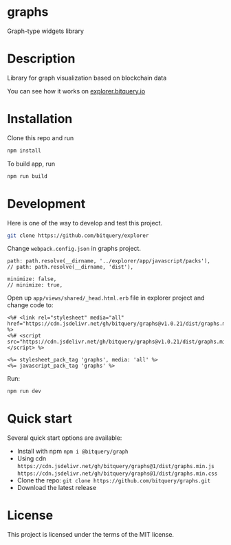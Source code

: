 # graphs

Graph-type widgets library

# Description

Library for graph visualization based on blockchain data

You can see how it works on [explorer.bitquery.io](https://explorer.bitquery.io)

# Installation

Clone this repo and run

```bash
npm install
```

To build app, run

```bash
npm run build
```

# Development

Here is one of the way to develop and test this project.

```bash
git clone https://github.com/bitquery/explorer
```

Change `webpack.config.json` in graphs project.

```
path: path.resolve(__dirname, '../explorer/app/javascript/packs'),
// path: path.resolve(__dirname, 'dist'),
```

```
minimize: false,
// minimize: true,
```

Open up `app/views/shared/_head.html.erb` file in explorer project
and change code to:

```
<%# <link rel="stylesheet" media="all" href="https://cdn.jsdelivr.net/gh/bitquery/graphs@v1.0.21/dist/graphs.min.css"> %>
<%# <script src="https://cdn.jsdelivr.net/gh/bitquery/graphs@v1.0.21/dist/graphs.min.js"></script> %>

<%= stylesheet_pack_tag 'graphs', media: 'all' %>
<%= javascript_pack_tag 'graphs' %>
```

Run:

```bash
npm run dev
```

# Quick start

Several quick start options are available:

- Install with npm `npm i @bitquery/graph`
- Using cdn `https://cdn.jsdelivr.net/gh/bitquery/graphs@1/dist/graphs.min.js` `https://cdn.jsdelivr.net/gh/bitquery/graphs@1/dist/graphs.min.css`
- Clone the repo: `git clone https://github.com/bitquery/graphs.git`
- Download the latest release

# License

This project is licensed under the terms of the MIT license.
